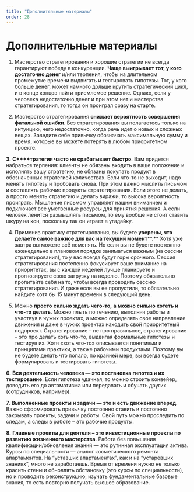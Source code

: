 ```yaml
---
title: "Дополнительные материалы"
order: 28
---
```


# Дополнительные материалы

1. Мастерство стратегирования и хорошие стратегии не всегда гарантируют победу в конкуренции. **Чаще выигрывает тот, у кого достаточно денег** и/или терпения, чтобы на длительном промежутке времени выдвигать и тестировать гипотезы. Тот, у кого больше денег, может намного дольше крутить стратегический цикл, и в конце концов найти приемлемое решение. Однако, если у человека недостаточно денег и при этом нет и мастерства стратегирования, то тогда он проиграл сразу на старте.

2. Мастерство стратегирования **снижает вероятность совершения фатальной ошибки**. Без стратегирования вы полагаетесь только на интуицию, чего недостаточно, когда речь идет о новых и сложных вещах. Заведите себе привычку обозначать максимальную сумму и время, которые вы можете потерять в любом приоритетном проекте.

**3.** **С****тратегия часто не срабатывает быстро**. Вам придется набраться терпения: клиенты не обязаны входить в ваше положение и исполнять вашу стратегию, не обязаны покупать продукт в обозначенных стратегией количествах. Если что-то не выходит, надо менять гипотезу и пробовать снова. При этом важно мыслить письмом и составлять рабочие продукты стратегирования. Если этого не делать, а просто менять стратегию и делать виражи, то высока вероятность проиграть. Мышление письмом управляет нашим вниманием и подключает все умственные ресурсы для принятия решения. А если человек ленится размышлять письмом, то ему вообще не стоит ставить шкуру на кон, поскольку так он играет в угадайку.

4. Применив практику стратегирования, вы будете **уверены, что делаете самое важное для вас** **на текущий момент****.** Хотя уже завтра вы можете всё поменять. Но если вы не будете постоянно еженедельно в плановом порядке заниматься важным (на сессии стратегирования), то у вас всегда будут горы срочного. Сессия стратегирования постепенно фокусирует ваше внимание на приоритетах, вы с каждой неделей лучше планируете и прогнозируете свою загрузку на неделю. Поэтому обязательно пропитайте себя на то, чтобы всегда проводить сессию стратегирования. И даже если вы ее пропустили, то обязательно найдите хотя бы 15 минут времени в следующий день.

5. Можно **просто** **сильно ждать чего-то,** **а** **можно сильно хотеть и что-то делать**. Можно плыть по течению, выполняя работы и участвуя в чужих проектах, а можно определять свое направление движения и даже в чужих проектах находить свой приоритетный подпроект. Стратегирование – не про правильное, стратегирование – это про делать хоть что-то, выдвигая формальные гипотезы и тестируя их. Хотя «хоть что-то» описывается понятиями и принципами практики, а также рабочими продуктами. Поэтому вы не будете делать что попало, по крайней мере, вы всегда будете формулировать и тестировать гипотезы.

**6.** **Вся деятельность человека — это постановка гипотез и их тестирование**. Если гипотеза удачная, то можно строить конвейер, доводить его до автоматизма или передавать и обучать других (сотрудников, например).

**7.** **Выполненные проекты и задачи — это и есть движение вперед**. Важно сформировать привычку постоянно ставить и постоянно закрывать проекты, задачи и работы. Свой путь можно проследить по следам, а следы в работе – это рабочие продукты.

**8.** **Главные проекты для деятеля – это инвестиционные проекты по развитию жизненного мастерства**. Работа без повышения квалификации/обновления знаний — это рутинная эксплуатация актива. Курсы по специальности — аналог косметического ремонта апартаментов. На “уставших апартаментах”, как и на “устаревших знаниях”, много не заработаешь. Время от времени нужно не только красить стены и обновлять обстановку (это курсы по специальности), но и проводить реконструкцию, изучать фундаментальные базовые знания, то есть повторно получать высшее образование.